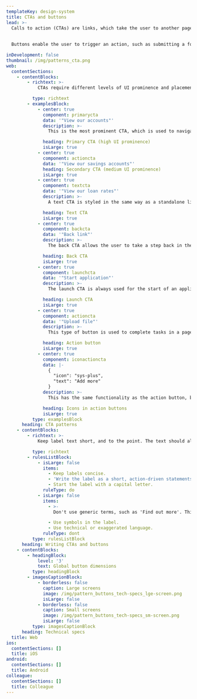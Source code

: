 ```yaml
---
templateKey: design-system
title: CTAs and buttons
lead: >-
  Calls to action (CTAs) are links, which take the user to another page. CTAs can be styled as buttons, to increase their visual prominence.
  
  
  Buttons enable the user to trigger an action, such as submitting a form.

inDevelopment: false
thumbnail: /img/patterns_cta.png
web:
  contentSections:
    - contentBlocks:
        - richtext: >-
            CTAs require different levels of UI prominence and placement depending on the need.

          type: richtext
        - examplesBlock:
            - center: true
              component: primarycta
              data: '"View our accounts"'
              description: >-
                This is the most prominent CTA, which is used to navigate around the site, link to related pages or to take the user to the next step in a journey. The solid fill gives the button more emphasis, and makes it clearly visible on the page.

              heading: Primary CTA (high UI prominence)
              isLarge: true
            - center: true
              component: actioncta
              data: '"View our savings accounts"'
              heading: Secondary CTA (medium UI prominence)
              isLarge: true
            - center: true
              component: textcta
              data: '"View our loan rates"'
              description: >-
                A text CTA is styled in the same way as a standalone link. It's used to navigate around the site, link to related pages or to take the user to the next step in a journey. It can be used as a secondary CTA to the primary CTA.

              heading: Text CTA
              isLarge: true
            - center: true
              component: backcta
              data: '"Back link"'
              description: >-
                The back CTA allows the user to take a step back in their application or journey. The back link pattern comprises the text CTA with a left-facing chevron.

              heading: Back CTA
              isLarge: true
            - center: true
              component: launchcta
              data: '"Start application"'
              description: >-
                The launch CTA is always used for the start of an application journey, such as a mortgage or current account application. It will always lead the user to start a form.

              heading: Launch CTA
              isLarge: true
            - center: true
              component: actioncta
              data: '"Upload file"'
              description: >-
                This type of button is used to complete tasks in a page - such as uploading documentation or finding an address. It's visually more subtle, with a white fill that helps it blend in and feel part of the page.

              heading: Action button
              isLarge: true
            - center: true
              component: iconactioncta
              data: |-
                {
                  "icon": "sys-plus",
                  "text": "Add more"
                }
              description: >-
                This has the same functionality as the action button, but includes an icon at the start or end.

              heading: Icons in action buttons
              isLarge: true
          type: examplesBlock
      heading: CTA patterns
    - contentBlocks:
        - richtext: >-
            Keep label text short, and to the point. The text should always explain either the destination of the CTA or the purpose of the button.

          type: richtext
        - rulesListBlock:
            - isLarge: false
              items:
                - Keep labels concise.
                - 'Write the label as a short, action-driven statements.'
                - Start the label with a capital letter.
              ruleType: do
            - isLarge: false
              items:
                - >-
                  Don't use generic terms, such as 'Find out more'. This is bad practise from an accessibility point of view.

                - Use symbols in the label.
                - Use technical or exaggerated language.
              ruleType: dont
          type: rulesListBlock
      heading: Writing CTAs and buttons
    - contentBlocks:
        - headingBlock:
            level: '3'
            text: Global button dimensions
          type: headingBlock
        - imagesCaptionBlock:
            - borderless: false
              caption: Large screens
              image: /img/pattern_buttons_tech-specs_lge-screen.png
              isLarge: false
            - borderless: false
              caption: Small screens
              image: /img/pattern_buttons_tech-specs_sm-screen.png
              isLarge: false
          type: imagesCaptionBlock
      heading: Technical specs
  title: Web
ios:
  contentSections: []
  title: iOS
android:
  contentSections: []
  title: Android
colleague:
  contentSections: []
  title: Colleague
---
```

